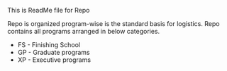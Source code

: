 This is ReadMe file for Repo

Repo is organized program-wise is the standard basis for logistics. Repo contains all programs arranged in below categories.

- FS - Finishing School
- GP - Graduate programs
- XP - Executive programs
